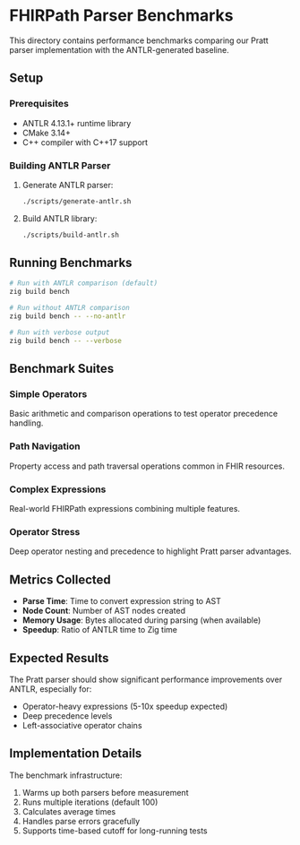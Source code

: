 # FHIRPath Parser Benchmarks

This directory contains performance benchmarks comparing our Pratt parser implementation with the ANTLR-generated baseline.

## Setup

### Prerequisites

- ANTLR 4.13.1+ runtime library
- CMake 3.14+
- C++ compiler with C++17 support

### Building ANTLR Parser

1. Generate ANTLR parser:
   ```bash
   ./scripts/generate-antlr.sh
   ```

2. Build ANTLR library:
   ```bash
   ./scripts/build-antlr.sh
   ```

## Running Benchmarks

```bash
# Run with ANTLR comparison (default)
zig build bench

# Run without ANTLR comparison
zig build bench -- --no-antlr

# Run with verbose output
zig build bench -- --verbose
```

## Benchmark Suites

### Simple Operators
Basic arithmetic and comparison operations to test operator precedence handling.

### Path Navigation
Property access and path traversal operations common in FHIR resources.

### Complex Expressions
Real-world FHIRPath expressions combining multiple features.

### Operator Stress
Deep operator nesting and precedence to highlight Pratt parser advantages.

## Metrics Collected

- **Parse Time**: Time to convert expression string to AST
- **Node Count**: Number of AST nodes created
- **Memory Usage**: Bytes allocated during parsing (when available)
- **Speedup**: Ratio of ANTLR time to Zig time

## Expected Results

The Pratt parser should show significant performance improvements over ANTLR, especially for:
- Operator-heavy expressions (5-10x speedup expected)
- Deep precedence levels
- Left-associative operator chains

## Implementation Details

The benchmark infrastructure:
1. Warms up both parsers before measurement
2. Runs multiple iterations (default 100)
3. Calculates average times
4. Handles parse errors gracefully
5. Supports time-based cutoff for long-running tests